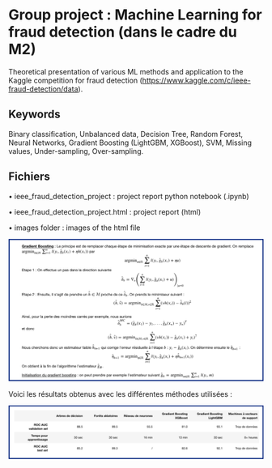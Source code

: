 # Group project : Machine Learning for fraud detection (dans le cadre du M2)

Theoretical presentation of various ML methods and application to the Kaggle competition for fraud detection (https://www.kaggle.com/c/ieee-fraud-detection/data).

## Keywords

Binary classification, Unbalanced data, Decision Tree, Random Forest, Neural Networks, Gradient Boosting (LightGBM, XGBoost), SVM, Missing values, Under-sampling, Over-sampling.

## Fichiers
 • ieee_fraud_detection_project : project report python notebook (.ipynb)
 
 • ieee_fraud_detection_project.html : project report (html)
  
 • images folder : images of the html file



![Gradient boosting explained](/images/extract1.png)

Voici les résultats obtenus avec les différentes méthodes utilisées :

![Results](/images/extract2.png)
